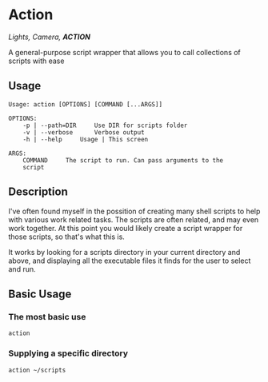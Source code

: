 # Action

*Lights, Camera, __ACTION__*

A general-purpose script wrapper that allows you to call collections of
scripts with ease

## Usage

```
Usage: action [OPTIONS] [COMMAND [...ARGS]]

OPTIONS:
	-p | --path=DIR		Use DIR for scripts folder
	-v | --verbose		Verbose output
	-h | --help		Usage | This screen

ARGS:
	COMMAND		The script to run. Can pass arguments to the
	script
```

## Description

I've often found myself in the possition of creating many shell scripts
to help with various work related tasks. The scripts are often related,
and may even work together. At this point you would likely create a
script wrapper for those scripts, so that's what this is.

It works by looking for a scripts directory in your current directory
and above, and displaying all the executable files it finds for the user
to select and run.

## Basic Usage

### The most basic use

```
action
```

### Supplying a specific directory

```
action ~/scripts
```
